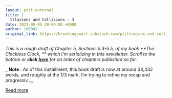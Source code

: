 ```yaml
---
layout: post-external
title: |
  Illusions and Collisions - 3
date: 2021-05-05 20:09:00 +0000
author: 100041
original_link: https://breakingsmart.substack.com/p/illusions-and-collisions-3
---
```


_This is a rough draft of Chapter 5, Sections 5.3-5.5, of my book  **The Clockless Clock, ** which I’m serializing in this newsletter. Scroll to the bottom or **click [here](https://breakingsmart.substack.com/subscribe?utm_medium=rss&utm_content=36077944)** for an index of chapters published so far._

_ **Note** : As of this installment, this book draft is now at around 34,432 words, and roughly at the 1/3 mark. I’m trying to refine my recap and progressiv…_

[Read more](https://breakingsmart.substack.com/p/illusions-and-collisions-3)
